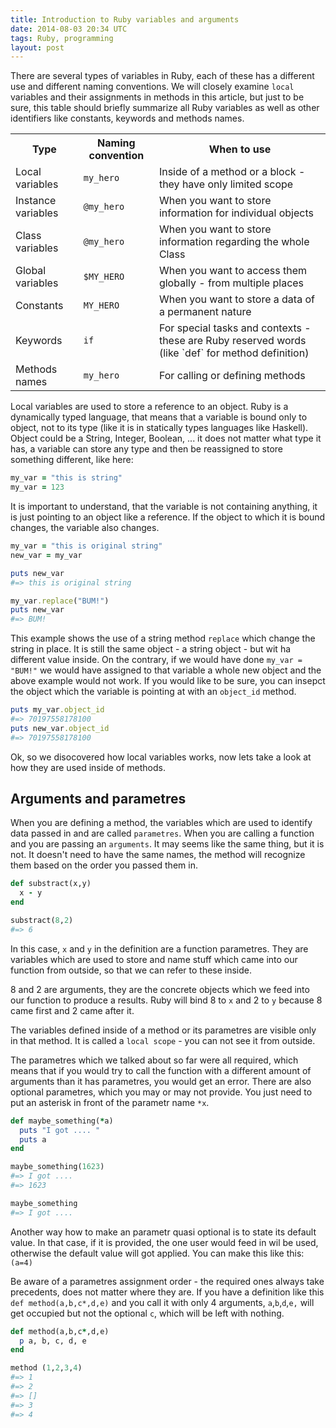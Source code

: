 ```yaml
---
title: Introduction to Ruby variables and arguments
date: 2014-08-03 20:34 UTC
tags: Ruby, programming
layout: post
---
```


There are several types of variables in Ruby, each of these has a
different use and different naming conventions. We will closely examine
`local` variables and their assignments in methods in this article, but just to be sure, this table
should briefly summarize all Ruby variables as well as other identifiers
like constants, keywords and methods names. 

<table class="table">
 <tr>
    <th> Type </th>
    <th> Naming convention </th>
    <th> When to use </th>
  </tr>
<tr>
  <td>Local variables </td>
  <td><code>my_hero</code> </td>
  <td>Inside of a method or a block - they have only limited scope </td>
</tr>
<tr>
<td>Instance variables </td>
<td><code>@my_hero</code> </td>
<td>When you want to store information for individual objects </td>
</tr>
<tr>
  <td>Class variables </td>
  <td><code>@my_hero</code> </td>
  <td>When you want to store information regarding the whole Class </td>
</tr>
<tr>
  <td>Global variables </td>
  <td><code>$MY_HERO</code> </td>
  <td>When you want to access them globally - from multiple places </td>
</tr>
<tr>
  <td>Constants </td>
  <td><code>MY_HERO</code> </td>
  <td>When you want to store a data of a permanent nature </td>
</tr>
<tr>
  <td>Keywords </td>
  <td><code>if</code> </td>
  <td>For special tasks and contexts - these are Ruby reserved words (like `def` for method definition) </td>
</tr>
<tr>
  <td>Methods names </td>
  <td><code>my_hero</code> </td>
  <td>For calling or defining methods </td>
</tr>

</table>

Local variables are used to store a reference to an object. Ruby is a
dynamically typed language, that means that a variable is bound only to
object, not to its type (like it is in statically types languages like
Haskell). Object could be a String, Integer, Boolean, ... it does not
matter what type it has, a variable can store any type and then be
reassigned to store something different, like here:

```ruby
my_var = "this is string" 
my_var = 123
```

It is important to understand, that the variable is not containing
anything, it is just pointing to an object like a reference. If the object to which it is bound
changes, the variable also changes. 

```ruby
my_var = "this is original string"
new_var = my_var

puts new_var 
#=> this is original string

my_var.replace("BUM!")
puts new_var 
#=> BUM!
```

This example shows the use of a string method `replace` which change the
string in place. It is still the same object - a string object - but wit
ha different value inside. On the contrary, if we would have done
`my_var = "BUM!"` we would have assigned to that variable a whole new
object and the above example would not work. If you would like to be
sure, you can insepct the object which the variable is pointing at with
an `object_id` method.

```ruby
puts my_var.object_id
#=> 70197558178100
puts new_var.object_id
#=> 70197558178100
```

Ok, so we disocovered how local variables works, now lets take a look at
how they are used inside of methods. 

## Arguments and parametres
When you are defining a method, the variables which are used to identify
data passed in and are called `parametres`.
When you are calling a function and you are passing an `arguments`. It
may seems like the same thing, but it is not. It doesn't need to have
the same names, the method will recognize them based on the order you
passed them in. 

```ruby
def substract(x,y)
  x - y
end

substract(8,2)
#=> 6
```

In this case, `x` and `y` in the definition are a function parametres.
They are variables which are used to store and name stuff which came
into our function from outside, so that we can refer to these inside.

8 and 2 are arguments, they are the concrete objects which we feed into
our function to produce a results. Ruby will bind 8 to `x` and 2 to `y`
because 8 came first and 2 came after it.

The variables defined inside of a method or its parametres are visible
only in that method. It is called a `local scope` - you can not see it
from outside. 

The parametres which we talked about so far were all required, which
means that if you would try to call the function with a different amount
of arguments than it has parametres, you would get an error. There are
also optional parametres, which you may or may not provide. You just
need to put an asterisk in front of the parametr name `*x`.

```ruby
def maybe_something(*a)
  puts "I got .... "
  puts a
end

maybe_something(1623)
#=> I got ....
#=> 1623

maybe_something
#=> I got ....
```

Another way how to make an parametr quasi optional is to state its
default value. In that case, if it is provided, the one user would feed
in wil be used, otherwise the default value will got applied. You can
make this like this: `(a=4)`

Be aware of a parametres assignment order - the required ones always
take precedents, does not matter where they are. If you have a
definition like this `def method(a,b,c*,d,e)` and you call it with only
4 arguments, `a`,`b`,`d`,`e,` will get occupied but not the optional
`c`, which will be left with nothing.

```ruby
def method(a,b,c*,d,e)
  p a, b, c, d, e
end

method (1,2,3,4)
#=> 1
#=> 2
#=> []
#=> 3
#=> 4
```

